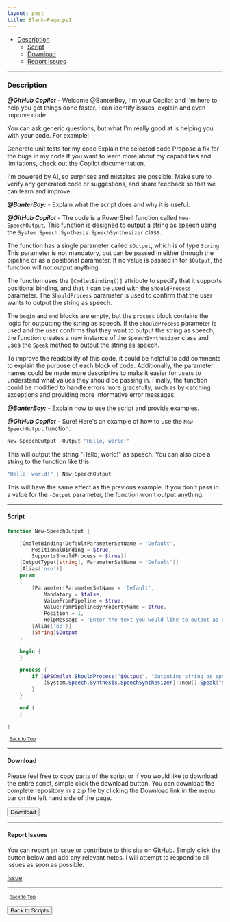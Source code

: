 ```yaml
---
layout: post
title: Blank-Page.ps1
---
```


- [Description](#description)
  - [Script](#script)
  - [Download](#download)
  - [Report Issues](#report-issues)

---

### Description

**_@GitHub Copilot_** - Welcome @BanterBoy, I'm your Copilot and I'm here to help you get things done faster. I can identify issues, explain and even improve code.

You can ask generic questions, but what I'm really good at is helping you with your code. For example:

Generate unit tests for my code
Explain the selected code
Propose a fix for the bugs in my code
If you want to learn more about my capabilities and limitations, check out the Copilot documentation.

I'm powered by AI, so surprises and mistakes are possible. Make sure to verify any generated code or suggestions, and share feedback so that we can learn and improve.

**_@BanterBoy:_** - Explain what the script does and why it is useful.

**_@GitHub Copilot_** - The code is a PowerShell function called `New-SpeechOutput`. This function is designed to output a string as speech using the `System.Speech.Synthesis.SpeechSynthesizer` class.

The function has a single parameter called `$Output`, which is of type `String`. This parameter is not mandatory, but can be passed in either through the pipeline or as a positional parameter. If no value is passed in for `$Output`, the function will not output anything.

The function uses the `[CmdletBinding()]` attribute to specify that it supports positional binding, and that it can be used with the `ShouldProcess` parameter. The `ShouldProcess` parameter is used to confirm that the user wants to output the string as speech.

The `begin` and `end` blocks are empty, but the `process` block contains the logic for outputting the string as speech. If the `ShouldProcess` parameter is used and the user confirms that they want to output the string as speech, the function creates a new instance of the `SpeechSynthesizer` class and uses the `Speak` method to output the string as speech.

To improve the readability of this code, it could be helpful to add comments to explain the purpose of each block of code. Additionally, the parameter names could be made more descriptive to make it easier for users to understand what values they should be passing in. Finally, the function could be modified to handle errors more gracefully, such as by catching exceptions and providing more informative error messages.

**_@BanterBoy:_** - Explain how to use the script and provide examples.

**_@GitHub Copilot_** - Sure! Here's an example of how to use the `New-SpeechOutput` function:

```powershell
New-SpeechOutput -Output "Hello, world!"
```

This will output the string "Hello, world!" as speech. You can also pipe a string to the function like this:

```powershell
"Hello, world!" | New-SpeechOutput
```

This will have the same effect as the previous example. If you don't pass in a value for the `-Output` parameter, the function won't output anything.

---

#### Script

```powershell
function New-SpeechOutput {

    [CmdletBinding(DefaultParameterSetName = 'Default',
        PositionalBinding = $true,
        SupportsShouldProcess = $true)]
    [OutputType([string], ParameterSetName = 'Default')]
    [Alias('nso')]
    param
    (
        [Parameter(ParameterSetName = 'Default',
            Mandatory = $false,
            ValueFromPipeline = $true,
            ValueFromPipelineByPropertyName = $true,
            Position = 1,
            HelpMessage = 'Enter the text you would like to output as speech.')]
        [Alias('op')]
        [String]$Output
    )

    begin {
    }

    process {
        if ($PSCmdlet.ShouldProcess("$Output", "Outputing string as speech")) {
            [System.Speech.Synthesis.SpeechSynthesizer]::new().Speak("$Output")
        }
    }

    end {
    }

}

```

<span style="font-size:11px;"><a href="#"><i class="fas fa-caret-up" aria-hidden="true" style="color: white; margin-right:5px;"></i>Back to Top</a></span>

---

#### Download

Please feel free to copy parts of the script or if you would like to download the entire script, simple click the download button. You can download the complete repository in a zip file by clicking the Download link in the menu bar on the left hand side of the page.

<button class="btn" type="submit" onclick="window.open('/PowerShell/NewFunctions/Blank-Page.ps1')">
    <i class="fa fa-cloud-download-alt">
    </i>
        Download
</button>

---

#### Report Issues

You can report an issue or contribute to this site on <a href="https://github.com/BanterBoy/scripts-blog/issues">GitHub</a>. Simply click the button below and add any relevant notes. I will attempt to respond to all issues as soon as possible.

<!-- Place this tag where you want the button to render. -->

<a class="github-button" href="https://github.com/BanterBoy/scripts-blog/issues/new?title=Blank-Page.ps1&body=There is a problem with this function. Please find details below." data-show-count="true" aria-label="Issue BanterBoy/scripts-blog on GitHub">Issue</a>

---

<span style="font-size:11px;"><a href="#"><i class="fas fa-caret-up" aria-hidden="true" style="color: white; margin-right:5px;"></i>Back to Top</a></span>

<a href="/menu/_pages/scripts.html">
    <button class="btn">
        <i class='fas fa-reply'>
        </i>
            Back to Scripts
    </button>
</a>

[1]: http://ecotrust-canada.github.io/markdown-toc
[2]: https://github.com/googlearchive/code-prettify
